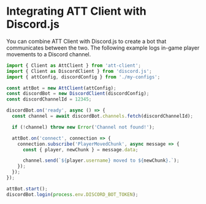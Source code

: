 # Integrating ATT Client with Discord.js

You can combine ATT Client with Discord.js to create a bot that communicates between the two. The following example logs in-game player movements to a Discord channel.

```ts
import { Client as AttClient } from 'att-client';
import { Client as DiscordClient } from 'discord.js';
import { attConfig, discordConfig } from './my-configs';

const attBot = new AttClient(attConfig);
const discordBot = new DiscordClient(discordConfig);
const discordChannelId = 12345;

discordBot.on('ready', async () => {
  const channel = await discordBot.channels.fetch(discordChannelId);

  if (!channel) throw new Error('Channel not found!');

  attBot.on('connect', connection => {
    connection.subscribe('PlayerMovedChunk', async message => {
      const { player, newChunk } = message.data;

      channel.send(`${player.username} moved to ${newChunk}.`);
    });
  });
});

attBot.start();
discordBot.login(process.env.DISCORD_BOT_TOKEN);
```
